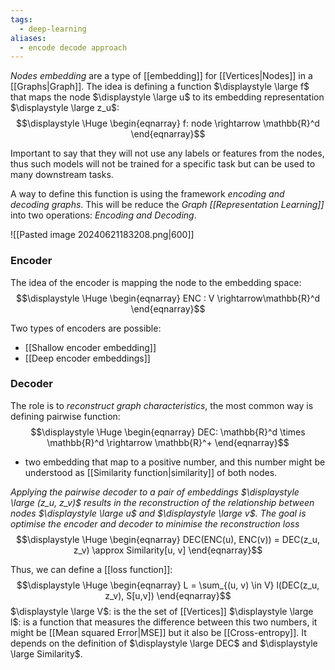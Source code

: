 ```yaml
---
tags:
  - deep-learning
aliases:
  - encode decode approach
---
```

*Nodes embedding* are a type of [[embedding]] for [[Vertices|Nodes]] in a [[Graphs|Graph]]. The idea is defining a function $\displaystyle \large f$ that maps the node $\displaystyle \large u$ to its embedding representation $\displaystyle \large z_u$:
$$\displaystyle \Huge \begin{eqnarray} 
f: node \rightarrow \mathbb{R}^d
\end{eqnarray}$$

Important to say that they will not use any labels or features from the nodes, thus such models will not be trained for a specific task but can be used to many downstream tasks.

A way to define this function is using the framework *encoding and decoding graphs*. This will be reduce the *Graph [[Representation Learning]]* into two operations: *Encoding and Decoding*.

![[Pasted image 20240621183208.png|600]]
### Encoder
The idea of the encoder is mapping the node to the embedding space:
$$\displaystyle \Huge \begin{eqnarray} 
ENC : V \rightarrow\mathbb{R}^d
\end{eqnarray}$$

Two types of encoders are possible:
- [[Shallow encoder embedding]]
- [[Deep encoder embeddings]]

### Decoder
The role is to *reconstruct graph characteristics*, the most common way is defining pairwise function:
$$\displaystyle \Huge \begin{eqnarray} 
DEC:
\mathbb{R}^d
\times
\mathbb{R}^d
\rightarrow
\mathbb{R}^+
\end{eqnarray}$$
- two embedding that map to a positive number, and this number might be understood as [[Similarity function|similarity]] of both nodes.

*Applying the pairwise decoder to a pair of embeddings $\displaystyle \large (z_u, z_v)$ results in the reconstruction of the relationship between nodes $\displaystyle \large u$ and $\displaystyle \large v$. The goal is optimise the encoder and decoder to minimise the reconstruction loss* 
$$\displaystyle \Huge \begin{eqnarray} 
DEC(ENC(u), ENC(v)) = DEC(z_u, z_v) \approx Similarity[u, v]
\end{eqnarray}$$

Thus, we can define a [[loss function]]:
$$\displaystyle \Huge \begin{eqnarray} 
L = \sum_{(u, v) \in V} l(DEC(z_u, z_v), S[u,v])
\end{eqnarray}$$
$\displaystyle \large V$: is the the set of [[Vertices]]
$\displaystyle \large l$: is a function that measures the difference between this two numbers, it might be [[Mean squared Error|MSE]] but it also be [[Cross-entropy]]. It depends on the definition of $\displaystyle \large DEC$ and $\displaystyle \large Similarity$.



